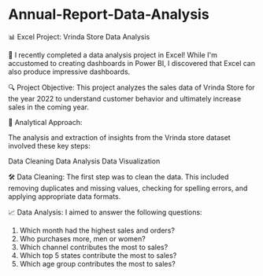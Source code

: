 # Annual-Report-Data-Analysis
📊 Excel Project: Vrinda Store Data Analysis

🚀 I recently completed a data analysis project in Excel! While I'm accustomed to creating dashboards in Power BI, I discovered that Excel can also produce impressive dashboards.

🔍 Project Objective: This project analyzes the sales data of Vrinda Store for the year 2022 to understand customer behavior and ultimately increase sales in the coming year.

🔧 Analytical Approach:

The analysis and extraction of insights from the Vrinda store dataset involved these key steps:

Data Cleaning
Data Analysis
Data Visualization

🛠 Data Cleaning: The first step was to clean the data. This included removing duplicates and missing values, checking for spelling errors, and applying appropriate data formats.

📈 Data Analysis:
I aimed to answer the following questions:
1. Which month had the highest sales and orders?
2. Who purchases more, men or women?
3. Which channel contributes the most to sales?
4. Which top 5 states contribute the most to sales?
5. Which age group contributes the most to sales?

